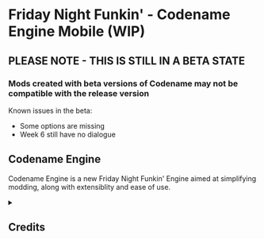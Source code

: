 # Friday Night Funkin' - Codename Engine Mobile (WIP)

## PLEASE NOTE - THIS IS STILL IN A BETA STATE
### Mods created with beta versions of Codename may not be compatible with the release version
Known issues in the beta:
- Some options are missing
- Week 6 still have no dialogue

## Codename Engine

Codename Engine is a new Friday Night Funkin' Engine aimed at simplifying modding, along with extensiblity and ease of use.

<details>
  <summary><h2>Credits</h2></summary>

- Credits to [Ne_Eo](https://twitter.com/Ne_Eo_Twitch) and the [3D-HaxeFlixel](https://github.com/lunarcleint/3D-HaxeFlixel) repository for Away3D Flixel support
- Credits to the [FlxAnimate](https://github.com/Dot-Stuff/flxanimate) team for the Animate Atlas support.
- Credits to Smokey555 for the backup Animate Atlas to spritesheet code.
- Credits to MAJigsaw77 for [hxvlc](https://github.com/MAJigsaw77/hxvlc) for video cutscene/mp4 support.
- Credits to Aidan63 for [discord-rpc](https://github.com/Aidan63/linc_discord-rpc) for discord rpc integration.
</details>
